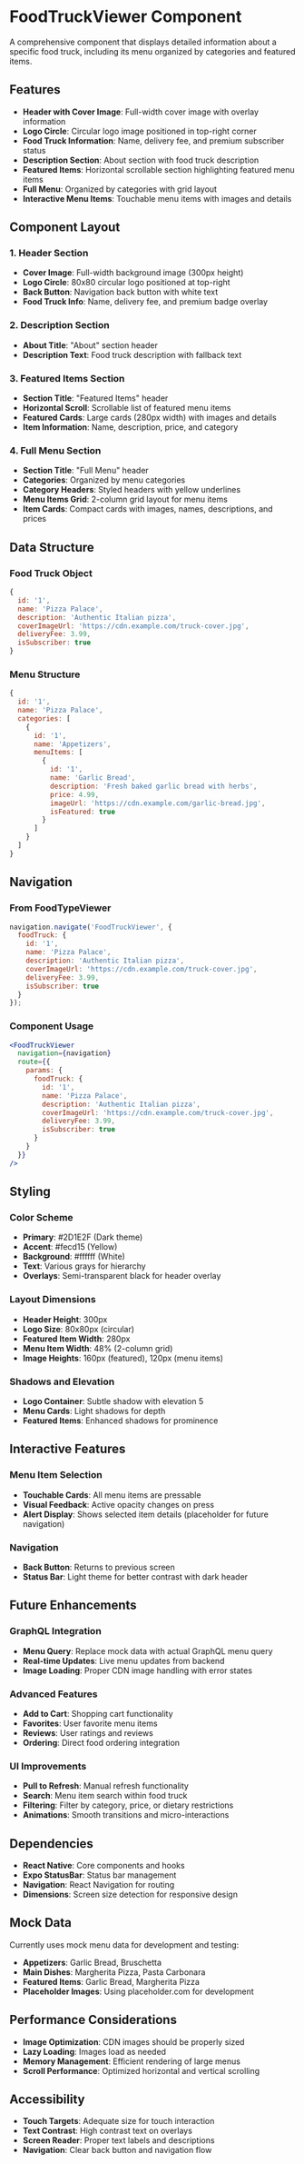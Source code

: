 # FoodTruckViewer Component

A comprehensive component that displays detailed information about a specific food truck, including its menu organized by categories and featured items.

## Features

- **Header with Cover Image**: Full-width cover image with overlay information
- **Logo Circle**: Circular logo image positioned in top-right corner
- **Food Truck Information**: Name, delivery fee, and premium subscriber status
- **Description Section**: About section with food truck description
- **Featured Items**: Horizontal scrollable section highlighting featured menu items
- **Full Menu**: Organized by categories with grid layout
- **Interactive Menu Items**: Touchable menu items with images and details

## Component Layout

### 1. Header Section
- **Cover Image**: Full-width background image (300px height)
- **Logo Circle**: 80x80 circular logo positioned at top-right
- **Back Button**: Navigation back button with white text
- **Food Truck Info**: Name, delivery fee, and premium badge overlay

### 2. Description Section
- **About Title**: "About" section header
- **Description Text**: Food truck description with fallback text

### 3. Featured Items Section
- **Section Title**: "Featured Items" header
- **Horizontal Scroll**: Scrollable list of featured menu items
- **Featured Cards**: Large cards (280px width) with images and details
- **Item Information**: Name, description, price, and category

### 4. Full Menu Section
- **Section Title**: "Full Menu" header
- **Categories**: Organized by menu categories
- **Category Headers**: Styled headers with yellow underlines
- **Menu Items Grid**: 2-column grid layout for menu items
- **Item Cards**: Compact cards with images, names, descriptions, and prices

## Data Structure

### Food Truck Object
```javascript
{
  id: '1',
  name: 'Pizza Palace',
  description: 'Authentic Italian pizza',
  coverImageUrl: 'https://cdn.example.com/truck-cover.jpg',
  deliveryFee: 3.99,
  isSubscriber: true
}
```

### Menu Structure
```javascript
{
  id: '1',
  name: 'Pizza Palace',
  categories: [
    {
      id: '1',
      name: 'Appetizers',
      menuItems: [
        {
          id: '1',
          name: 'Garlic Bread',
          description: 'Fresh baked garlic bread with herbs',
          price: 4.99,
          imageUrl: 'https://cdn.example.com/garlic-bread.jpg',
          isFeatured: true
        }
      ]
    }
  ]
}
```

## Navigation

### From FoodTypeViewer
```javascript
navigation.navigate('FoodTruckViewer', { 
  foodTruck: {
    id: '1',
    name: 'Pizza Palace',
    description: 'Authentic Italian pizza',
    coverImageUrl: 'https://cdn.example.com/truck-cover.jpg',
    deliveryFee: 3.99,
    isSubscriber: true
  }
});
```

### Component Usage
```jsx
<FoodTruckViewer 
  navigation={navigation}
  route={{
    params: {
      foodTruck: {
        id: '1',
        name: 'Pizza Palace',
        description: 'Authentic Italian pizza',
        coverImageUrl: 'https://cdn.example.com/truck-cover.jpg',
        deliveryFee: 3.99,
        isSubscriber: true
      }
    }
  }}
/>
```

## Styling

### Color Scheme
- **Primary**: #2D1E2F (Dark theme)
- **Accent**: #fecd15 (Yellow)
- **Background**: #ffffff (White)
- **Text**: Various grays for hierarchy
- **Overlays**: Semi-transparent black for header overlay

### Layout Dimensions
- **Header Height**: 300px
- **Logo Size**: 80x80px (circular)
- **Featured Item Width**: 280px
- **Menu Item Width**: 48% (2-column grid)
- **Image Heights**: 160px (featured), 120px (menu items)

### Shadows and Elevation
- **Logo Container**: Subtle shadow with elevation 5
- **Menu Cards**: Light shadows for depth
- **Featured Items**: Enhanced shadows for prominence

## Interactive Features

### Menu Item Selection
- **Touchable Cards**: All menu items are pressable
- **Visual Feedback**: Active opacity changes on press
- **Alert Display**: Shows selected item details (placeholder for future navigation)

### Navigation
- **Back Button**: Returns to previous screen
- **Status Bar**: Light theme for better contrast with dark header

## Future Enhancements

### GraphQL Integration
- **Menu Query**: Replace mock data with actual GraphQL menu query
- **Real-time Updates**: Live menu updates from backend
- **Image Loading**: Proper CDN image handling with error states

### Advanced Features
- **Add to Cart**: Shopping cart functionality
- **Favorites**: User favorite menu items
- **Reviews**: User ratings and reviews
- **Ordering**: Direct food ordering integration

### UI Improvements
- **Pull to Refresh**: Manual refresh functionality
- **Search**: Menu item search within food truck
- **Filtering**: Filter by category, price, or dietary restrictions
- **Animations**: Smooth transitions and micro-interactions

## Dependencies

- **React Native**: Core components and hooks
- **Expo StatusBar**: Status bar management
- **Navigation**: React Navigation for routing
- **Dimensions**: Screen size detection for responsive design

## Mock Data

Currently uses mock menu data for development and testing:

- **Appetizers**: Garlic Bread, Bruschetta
- **Main Dishes**: Margherita Pizza, Pasta Carbonara
- **Featured Items**: Garlic Bread, Margherita Pizza
- **Placeholder Images**: Using placeholder.com for development

## Performance Considerations

- **Image Optimization**: CDN images should be properly sized
- **Lazy Loading**: Images load as needed
- **Memory Management**: Efficient rendering of large menus
- **Scroll Performance**: Optimized horizontal and vertical scrolling

## Accessibility

- **Touch Targets**: Adequate size for touch interaction
- **Text Contrast**: High contrast text on overlays
- **Screen Reader**: Proper text labels and descriptions
- **Navigation**: Clear back button and navigation flow
